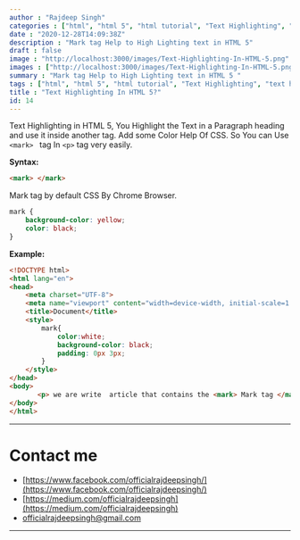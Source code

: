 ```yaml
---
author : "Rajdeep Singh"
categories : ["html", "html 5", "html tutorial", "Text Highlighting", "text highlighting in html", "html for beginner"]
date : "2020-12-28T14:09:38Z"
description : "Mark tag Help to High Lighting text in HTML 5"
draft : false
image : "http://localhost:3000/images/Text-Highlighting-In-HTML-5.png"
images : ["http://localhost:3000/images/Text-Highlighting-In-HTML-5.png"]
summary : "Mark tag Help to High Lighting text in HTML 5 "
tags : ["html", "html 5", "html tutorial", "Text Highlighting", "text highlighting in html", "html for beginner"]
title : "Text Highlighting In HTML 5?"
id: 14
---
```




Text Highlighting in HTML 5, You Highlight the Text in a Paragraph heading and use it inside another tag. Add some Color Help Of CSS. So You can Use `<mark> ` tag In `<p>` tag very easily.

**Syntax:**

```html
<mark> </mark>

```

Mark tag by default CSS By Chrome Browser.

```css
mark {
    background-color: yellow;
    color: black;
}
```



**Example:**

```html
<!DOCTYPE html>
<html lang="en">
<head>
    <meta charset="UTF-8">
    <meta name="viewport" content="width=device-width, initial-scale=1.0">
    <title>Document</title>
    <style>
        mark{
            color:white;
            background-color: black;
            padding: 0px 3px;
        }
    </style>
</head>
<body>
       <p> we are write  article that contains the <mark> Mark tag </mark> for Highlighting the text. you will make it easier to see it.</p>    
</body>
</html>
```

---

# Contact me

* [https://www.facebook.com/officialrajdeepsingh/](https://www.facebook.com/officialrajdeepsingh/)
* [https://medium.com/officialrajdeepsingh](https://medium.com/officialrajdeepsingh)
* [officialrajdeepsingh@gmail.com](mailto:officialrajdeepsingh@gmail.com)



---



